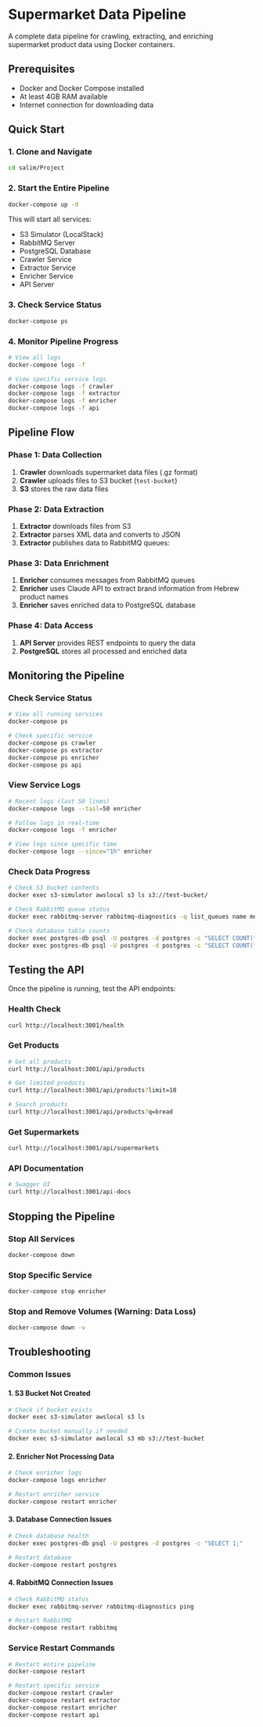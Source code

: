 # Supermarket Data Pipeline

A complete data pipeline for crawling, extracting, and enriching supermarket product data using Docker containers.

## Prerequisites

- Docker and Docker Compose installed
- At least 4GB RAM available
- Internet connection for downloading data

## Quick Start

### 1. Clone and Navigate
```bash
cd salim/Project
```

### 2. Start the Entire Pipeline
```bash
docker-compose up -d
```

This will start all services:
- S3 Simulator (LocalStack)
- RabbitMQ Server
- PostgreSQL Database
- Crawler Service
- Extractor Service
- Enricher Service
- API Server

### 3. Check Service Status
```bash
docker-compose ps
```

### 4. Monitor Pipeline Progress
```bash
# View all logs
docker-compose logs -f

# View specific service logs
docker-compose logs -f crawler
docker-compose logs -f extractor
docker-compose logs -f enricher
docker-compose logs -f api
```

## Pipeline Flow

### Phase 1: Data Collection
1. **Crawler** downloads supermarket data files (.gz format)
2. **Crawler** uploads files to S3 bucket (`test-bucket`)
3. **S3** stores the raw data files

### Phase 2: Data Extraction
1. **Extractor** downloads files from S3
2. **Extractor** parses XML data and converts to JSON
3. **Extractor** publishes data to RabbitMQ queues:

### Phase 3: Data Enrichment
1. **Enricher** consumes messages from RabbitMQ queues
2. **Enricher** uses Claude API to extract brand information from Hebrew product names
3. **Enricher** saves enriched data to PostgreSQL database

### Phase 4: Data Access
1. **API Server** provides REST endpoints to query the data
2. **PostgreSQL** stores all processed and enriched data

## Monitoring the Pipeline

### Check Service Status
```bash
# View all running services
docker-compose ps

# Check specific service
docker-compose ps crawler
docker-compose ps extractor
docker-compose ps enricher
docker-compose ps api
```

### View Service Logs
```bash
# Recent logs (last 50 lines)
docker-compose logs --tail=50 enricher

# Follow logs in real-time
docker-compose logs -f enricher

# View logs since specific time
docker-compose logs --since="1h" enricher
```

### Check Data Progress
```bash
# Check S3 bucket contents
docker exec s3-simulator awslocal s3 ls s3://test-bucket/

# Check RabbitMQ queue status
docker exec rabbitmq-server rabbitmq-diagnostics -q list_queues name messages

# Check database table counts
docker exec postgres-db psql -U postgres -d postgres -c "SELECT COUNT(*) FROM items;"
docker exec postgres-db psql -U postgres -d postgres -c "SELECT COUNT(*) FROM stores;"
```

## Testing the API

Once the pipeline is running, test the API endpoints:

### Health Check
```bash
curl http://localhost:3001/health
```

### Get Products
```bash
# Get all products
curl http://localhost:3001/api/products

# Get limited products
curl http://localhost:3001/api/products?limit=10

# Search products
curl http://localhost:3001/api/products?q=bread
```

### Get Supermarkets
```bash
curl http://localhost:3001/api/supermarkets
```

### API Documentation
```bash
# Swagger UI
curl http://localhost:3001/api-docs
```

## Stopping the Pipeline

### Stop All Services
```bash
docker-compose down
```

### Stop Specific Service
```bash
docker-compose stop enricher
```

### Stop and Remove Volumes (Warning: Data Loss)
```bash
docker-compose down -v
```

## Troubleshooting

### Common Issues

#### 1. S3 Bucket Not Created
```bash
# Check if bucket exists
docker exec s3-simulator awslocal s3 ls

# Create bucket manually if needed
docker exec s3-simulator awslocal s3 mb s3://test-bucket
```

#### 2. Enricher Not Processing Data
```bash
# Check enricher logs
docker-compose logs enricher

# Restart enricher service
docker-compose restart enricher
```

#### 3. Database Connection Issues
```bash
# Check database health
docker exec postgres-db psql -U postgres -d postgres -c "SELECT 1;"

# Restart database
docker-compose restart postgres
```

#### 4. RabbitMQ Connection Issues
```bash
# Check RabbitMQ status
docker exec rabbitmq-server rabbitmq-diagnostics ping

# Restart RabbitMQ
docker-compose restart rabbitmq
```

### Service Restart Commands
```bash
# Restart entire pipeline
docker-compose restart

# Restart specific service
docker-compose restart crawler
docker-compose restart extractor
docker-compose restart enricher
docker-compose restart api
```